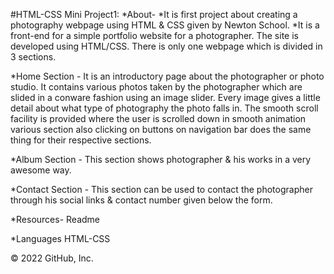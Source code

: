 #HTML-CSS Mini Project1:
*About-
*It is first project about creating a photography webpage using HTML & CSS given by Newton School. *It is a front-end for a simple portfolio website for a photographer. The site is developed using HTML/CSS. There is only one webpage which is divided in 3 sections.

*Home Section - It is an introductory page about the photographer or photo studio. It contains various photos taken by the photographer which are slided in a conware fashion using an image slider. Every image gives a little detail about what type of photography the photo falls in. The smooth scroll facility is provided where the user is scrolled down in smooth animation various section also clicking on buttons on navigation bar does the same thing for their respective sections.

*Album Section - This section shows photographer & his works in a very awesome way.

*Contact Section - This section can be used to contact the photographer through his social links & contact number given below the form.





*Resources-
 Readme

*Languages
HTML-CSS

© 2022 GitHub, Inc.
